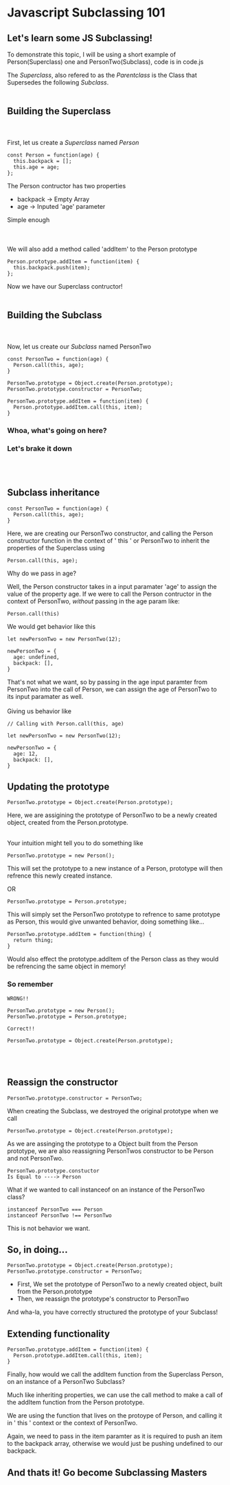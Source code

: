 # Javascript Subclassing 101

## Let's learn some JS Subclassing!


To demonstrate this topic, I will be using a short example of Person(Superclass) one and PersonTwo(Subclass), code is in code.js

The *_Superclass_*, also refered to as the *_Parentclass_* is the Class that Supersedes the following *_Subclass_*.
<br></br>

## Building the Superclass
<br></br>
First, let us create a *_Superclass_* named _Person_

```
const Person = function(age) {
  this.backpack = [];
  this.age = age;
};
```
The Person contructor has two properties
<ul>
  <li> backpack -> Empty Array </li>
  <li> age -> Inputed 'age' parameter </li>
</ul>
Simple enough
<br></br>
<br></br>
We will also add a method called 'addItem' to the Person prototype

```
Person.prototype.addItem = function(item) {
  this.backpack.push(item);
};
```

Now we have our Superclass contructor!
<br></br>

## Building the Subclass
<br></br>
Now, let us create our *_Subclass_* named PersonTwo

```
const PersonTwo = function(age) {
  Person.call(this, age);
}

PersonTwo.prototype = Object.create(Person.prototype);
PersonTwo.prototype.constructor = PersonTwo;

PersonTwo.prototype.addItem = function(item) {
  Person.prototype.addItem.call(this, item);
}
```

### Whoa, what's going on here?

### Let's brake it down
<br></br>

## Subclass inheritance
```
const PersonTwo = function(age) {
  Person.call(this, age);
}
```

Here, we are creating our PersonTwo constructor, and calling the Person constructor function in the context of ' this ' or PersonTwo to inherit the properties of the Superclass using

```
Person.call(this, age);
```

Why do we pass in age?

Well, the Person constructor takes in a input paramater 'age' to assign the value of the property age. If we were to call the Person contructor in the context of PersonTwo, *_without_* passing in the age param like:

```
Person.call(this)
```

We would get behavior like this

```
let newPersonTwo = new PersonTwo(12);

newPersonTwo = {
  age: undefined,
  backpack: [],
}
```

That's not what we want, so by passing in the age input paramter from PersonTwo into the call of Person, we can assign the age of PersonTwo to its input paramater as well.
<br></br>
Giving us behavior like

```
// Calling with Person.call(this, age)

let newPersonTwo = new PersonTwo(12);

newPersonTwo = {
  age: 12,
  backpack: [],
}
```

## Updating the prototype


```
PersonTwo.prototype = Object.create(Person.prototype);
```
Here, we are assigining the prototype of PersonTwo to be a newly created object, created from the Person.prototype.
<br></br>

Your intuition might tell you to do something like

```
PersonTwo.prototype = new Person();
```

This will set the prototype to a new instance of a Person, prototype will then refrence this newly created instance.

OR
```
PersonTwo.prototype = Person.prototype;
```

This will simply set the PersonTwo prototype to refrence to same prototype as Person, this would give unwanted behavior, doing something like...

```
PersonTwo.prototype.addItem = function(thing) {
  return thing;
}
```
Would also effect the prototype.addItem of the Person class as they would be refrencing the same object in memory!

### So remember

```
WRONG!!

PersonTwo.prototype = new Person();
PersonTwo.prototype = Person.prototype;
```

```
Correct!!

PersonTwo.prototype = Object.create(Person.prototype);
```
<br></br>
## Reassign the constructor

```
PersonTwo.prototype.constructor = PersonTwo;
```

When creating the Subclass, we destroyed the original prototype when we call

```
PersonTwo.prototype = Object.create(Person.prototype);
```

As we are assinging the prototype to a Object built from the Person prototype,
we are also reassigning PersonTwos constructor to be Person and not PersonTwo.

```
PersonTwo.prototype.constuctor
Is Equal to ----> Person
```

What if we wanted to call instanceof on an instance of the PersonTwo class?
```
instanceof PersonTwo === Person
instanceof PersonTwo !== PersonTwo
```
This is not behavior we want.

## So, in doing...
```
PersonTwo.prototype = Object.create(Person.prototype);
PersonTwo.prototype.constructor = PersonTwo;
```

<ul>
  <li>First, We set the prototype of PersonTwo to a newly created object, built from the Person.prototype</li>
  <li>Then, we reassign the prototype's constructor to PersonTwo</li>
</ul>

And wha-la, you have correctly structured the prototype of your Subclass!

## Extending functionality

```
PersonTwo.prototype.addItem = function(item) {
  Person.prototype.addItem.call(this, item);
}
```

Finally, how would we call the addItem function from the Superclass Person, on an instance of a PersonTwo Subclass?

Much like inheriting properties, we can use the call method to make a call of the addItem function from the Person prototype.

We are using the function that lives on the protoype of Person, and calling it in ' this ' context or the context of PersonTwo.

Again, we need to pass in the item paramter as it is required to push an item to the backpack array, otherwise we would just be pushing undefined to our backpack.


## And thats it! Go become Subclassing Masters